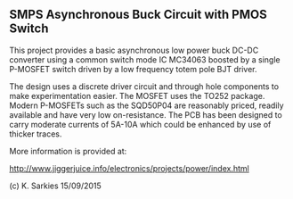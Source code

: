 SMPS Asynchronous Buck Circuit with PMOS Switch
-----------------------------------------------

This project provides a basic asynchronous low power buck DC-DC converter using
a common switch mode IC MC34063 boosted by a single P-MOSFET switch driven by a
low frequency totem pole BJT driver.

The design uses a discrete driver circuit and through hole components to make
experimentation easier. The MOSFET uses the TO252 package. Modern P-MOSFETs 
such as the SQD50P04 are reasonably priced, readily available and have very low
on-resistance. The PCB has been designed to carry moderate currents of 5A-10A
which could be enhanced by use of thicker traces.

More information is provided at:

http://www.jiggerjuice.info/electronics/projects/power/index.html

(c) K. Sarkies 15/09/2015

